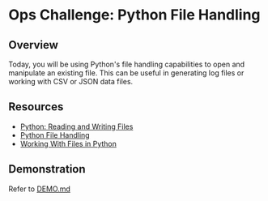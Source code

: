 # Ops Challenge: Python File Handling

## Overview

Today, you will be using Python's file handling capabilities to open and manipulate an existing file. This can be useful in generating log files or working with CSV or JSON data files.

## Resources

- [Python: Reading and Writing Files](https://docs.python.org/3/tutorial/inputoutput.html#reading-and-writing-files)
- [Python File Handling](https://www.askpython.com/python/python-file-handling)
- [Working With Files in Python](https://realpython.com/working-with-files-in-python/)

## Demonstration

Refer to [DEMO.md](DEMO.md)
